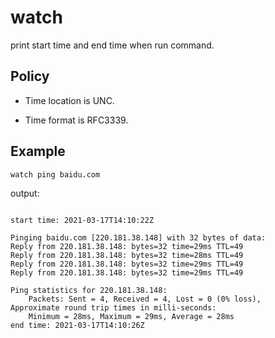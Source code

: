 # watch

print start time and end time when run command.

## Policy

- Time location is UNC.

- Time format is RFC3339.

## Example

```shell
watch ping baidu.com
```

output:
```shell

start time: 2021-03-17T14:10:22Z

Pinging baidu.com [220.181.38.148] with 32 bytes of data:
Reply from 220.181.38.148: bytes=32 time=29ms TTL=49
Reply from 220.181.38.148: bytes=32 time=28ms TTL=49
Reply from 220.181.38.148: bytes=32 time=29ms TTL=49
Reply from 220.181.38.148: bytes=32 time=29ms TTL=49

Ping statistics for 220.181.38.148:
    Packets: Sent = 4, Received = 4, Lost = 0 (0% loss),
Approximate round trip times in milli-seconds:
    Minimum = 28ms, Maximum = 29ms, Average = 28ms
end time: 2021-03-17T14:10:26Z

```